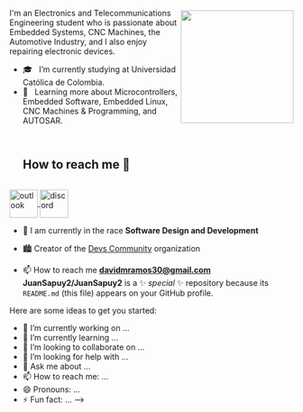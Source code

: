 <div style="display: flex; align-items: center; justify-content: space-between;">
  <div>
    <p>
      I'm an Electronics and Telecommunications Engineering student who is passionate about Embedded Systems, CNC Machines, the Automotive Industry, and I also enjoy repairing electronic devices.
    </p>
    <ul>
      <li>🎓 &nbsp; I’m currently studying at Universidad Católica de Colombia.</li>
      <li>🌱 &nbsp; Learning more about Microcontrollers, Embedded Software, Embedded Linux, CNC Machines & Programming, and AUTOSAR.</li>
    </ul>
  </div>
  <div>
    <img src="https://github.com/JuanSapuy2/my-assets/blob/main/deltarune-kris-dance.gif?raw=true" width="200">
  </div>
</div>

<!-- Connect with me -->
<!--h2 without bottom border-->
<div id="user-content-toc">
  <ul align="left">
    <summary><h2 style="display: inline-block">How to reach me 🤝</h2></summary>
  </ul>

  <!-- icons and links -->
  <p align="left">
    <!-- Outlook -->
    <a href="mailto:jdsapuy39@ucatolica.edu.co" target="blank">
      <img align="center" src="https://upload.wikimedia.org/wikipedia/commons/0/0b/Microsoft_Office_Outlook_%282018%E2%80%93present%29.svg" alt="outlook" height="50" width="50" />
    </a>
    <!-- Discord -->
    <a href="https://discordapp.com/users/609175669473148947" target="blank">
      <img align="center" src="https://user-images.githubusercontent.com/88904952/234982627-019fd336-6248-453c-9b05-97c13fd1d207.png" alt="discord" height="50" width="50" />
    </a>
  </p>
</div>



- 🌱 I am currently in the race **Software Design and Development**

- 🏙 Creator of the [Devs Community](https://github.com/Devs-Com) organization

- 📫 How to reach me **davidmramos30@gmail.com**
**JuanSapuy2/JuanSapuy2** is a ✨ _special_ ✨ repository because its `README.md` (this file) appears on your GitHub profile.

Here are some ideas to get you started:

- 🔭 I’m currently working on ...
- 🌱 I’m currently learning ...
- 👯 I’m looking to collaborate on ...
- 🤔 I’m looking for help with ...
- 💬 Ask me about ...
- 📫 How to reach me: ...
- 😄 Pronouns: ...
- ⚡ Fun fact: ...
-->
